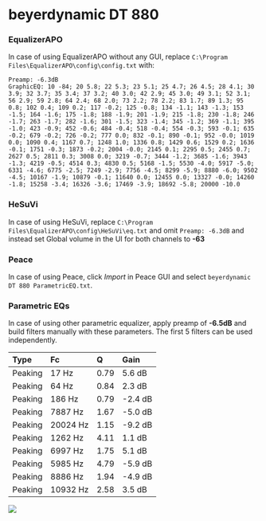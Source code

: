 # beyerdynamic DT 880

### EqualizerAPO
In case of using EqualizerAPO without any GUI, replace `C:\Program Files\EqualizerAPO\config\config.txt`
with:
```
Preamp: -6.3dB
GraphicEQ: 10 -84; 20 5.8; 22 5.3; 23 5.1; 25 4.7; 26 4.5; 28 4.1; 30 3.9; 32 3.7; 35 3.4; 37 3.2; 40 3.0; 42 2.9; 45 3.0; 49 3.1; 52 3.1; 56 2.9; 59 2.8; 64 2.4; 68 2.0; 73 2.2; 78 2.2; 83 1.7; 89 1.3; 95 0.8; 102 0.4; 109 0.2; 117 -0.2; 125 -0.8; 134 -1.1; 143 -1.3; 153 -1.5; 164 -1.6; 175 -1.8; 188 -1.9; 201 -1.9; 215 -1.8; 230 -1.8; 246 -1.7; 263 -1.7; 282 -1.6; 301 -1.5; 323 -1.4; 345 -1.2; 369 -1.1; 395 -1.0; 423 -0.9; 452 -0.6; 484 -0.4; 518 -0.4; 554 -0.3; 593 -0.1; 635 -0.2; 679 -0.2; 726 -0.2; 777 0.0; 832 -0.1; 890 -0.1; 952 -0.0; 1019 0.0; 1090 0.4; 1167 0.7; 1248 1.0; 1336 0.8; 1429 0.6; 1529 0.2; 1636 -0.1; 1751 -0.3; 1873 -0.2; 2004 -0.0; 2145 0.1; 2295 0.5; 2455 0.7; 2627 0.5; 2811 0.3; 3008 0.0; 3219 -0.7; 3444 -1.2; 3685 -1.6; 3943 -1.3; 4219 -0.5; 4514 0.3; 4830 0.5; 5168 -1.5; 5530 -4.0; 5917 -5.0; 6331 -4.6; 6775 -2.5; 7249 -2.9; 7756 -4.5; 8299 -5.9; 8880 -6.0; 9502 -4.5; 10167 -1.9; 10879 -0.1; 11640 0.0; 12455 0.0; 13327 -0.0; 14260 -1.8; 15258 -3.4; 16326 -3.6; 17469 -3.9; 18692 -5.8; 20000 -10.0
```

### HeSuVi
In case of using HeSuVi, replace `C:\Program Files\EqualizerAPO\config\HeSuVi\eq.txt` and omit `Preamp:
-6.3dB` and instead set Global volume in the UI for both channels to **-63**

### Peace
In case of using Peace, click *Import* in Peace GUI and select `beyerdynamic DT 880 ParametricEQ.txt`.

### Parametric EQs
In case of using other parametric equalizer, apply preamp of **-6.5dB** and build filters manually with
these parameters. The first 5 filters can be used independently.

| Type    | Fc       |    Q | Gain    |
|:--------|:---------|:-----|:--------|
| Peaking | 17 Hz    | 0.79 | 5.6 dB  |
| Peaking | 64 Hz    | 0.84 | 2.3 dB  |
| Peaking | 186 Hz   | 0.79 | -2.4 dB |
| Peaking | 7887 Hz  | 1.67 | -5.0 dB |
| Peaking | 20024 Hz | 1.15 | -9.2 dB |
| Peaking | 1262 Hz  | 4.11 | 1.1 dB  |
| Peaking | 6997 Hz  | 1.75 | 5.1 dB  |
| Peaking | 5985 Hz  | 4.79 | -5.9 dB |
| Peaking | 8886 Hz  | 1.94 | -4.9 dB |
| Peaking | 10932 Hz | 2.58 | 3.5 dB  |

![](https://raw.githubusercontent.com/jaakkopasanen/AutoEq/master/results/headphonecom/sbaf-serious/beyerdynamic%20DT%20880/beyerdynamic%20DT%20880.png)
